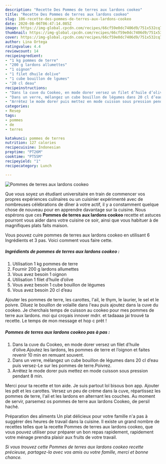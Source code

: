 ```yaml
---
description: "Recette Des Pommes de terres aux lardons cookeo"
title: "Recette Des Pommes de terres aux lardons cookeo"
slug: 106-recette-des-pommes-de-terres-aux-lardons-cookeo
date: 2020-08-06T06:47:14.085Z
image: https://img-global.cpcdn.com/recipes/66cf59e0dc7406d9/751x532cq70/pommes-de-terres-aux-lardons-cookeo-photo-principale-de-la-recette.jpg
thumbnail: https://img-global.cpcdn.com/recipes/66cf59e0dc7406d9/751x532cq70/pommes-de-terres-aux-lardons-cookeo-photo-principale-de-la-recette.jpg
cover: https://img-global.cpcdn.com/recipes/66cf59e0dc7406d9/751x532cq70/pommes-de-terres-aux-lardons-cookeo-photo-principale-de-la-recette.jpg
author: Lina Ortega
ratingvalue: 4.4
reviewcount: 14
recipeingredient:
- "1 kg pommes de terre"
- "200 g lardons allumettes"
- "1 oignon"
- "1 filet dhuile dolive"
- "1 cube bouillon de lgumes"
- "20 cl deau"
recipeinstructions:
- "Dans la cuve du Cookeo, en mode dorer versez un filet d’huile d’olive.Ajoutez les lardons, les pommes de terre et l’oignon et faites revenir 10 min en remuant souvent."
- "Dans un verre, mélangez un cube bouillon de légumes dans 20 cl d’eau puis versez-Le sur les pommes de terre.Poivrez."
- "Arrêtez le mode dorer puis mettez en mode cuisson sous pression pendant 8 min."
categories:
- Resep
tags:
- pommes
- de
- terres

katakunci: pommes de terres 
nutrition: 127 calories
recipecuisine: Indonesian
preptime: "PT26M"
cooktime: "PT55M"
recipeyield: "1"
recipecategory: Lunch

---
```



![Pommes de terres aux lardons cookeo](https://img-global.cpcdn.com/recipes/66cf59e0dc7406d9/751x532cq70/pommes-de-terres-aux-lardons-cookeo-photo-principale-de-la-recette.jpg)

Que vous soyez un étudiant universitaire en train de commencer vos propres expériences culinaires ou un cuisinier expérimenté avec de nombreuses célébrations de dîner à votre actif, il y a constamment quelque chose de nouveau pour en apprendre davantage sur la cuisine. Nous espérons que ces <strong> Pommes de terres aux lardons cookeo </strong> recette et astuces pourront vous aider dans votre cuisine ce soir, ainsi que vous habituer à de magnifiques plats faits maison.

<!--inarticleads1-->

Vous pouvez cuire pommes de terres aux lardons cookeo en utilisant 6 Ingrédients et 3 pas. Voici comment vous faire cette.

##### Ingrédients de pommes de terres aux lardons cookeo :

1. Utilisation 1 kg pommes de terre
1. Fournir 200 g lardons allumettes
1. Vous avez besoin 1 oignon
1. Utilisation 1 filet d’huile d’olive
1. Vous avez besoin 1 cube bouillon de légumes
1. Vous avez besoin 20 cl d’eau


Ajouter les pommes de terre, les carottes, l&#39;ail, le thym, le laurier, le sel et le poivre. Diluez le bouillon de volaille dans l&#39;eau puis ajoutez dans la cuve du cookeo. Je cherchais temps de cuisson au cookeo pour mes pommes de terre aux lardons. moi qui croyais innover mdrr. et tadaaaa jai trouvé ta recette. Le temps de mon message et hop c prêt ! 

<!--inarticleads2-->

##### Pommes de terres aux lardons cookeo pas à pas :

1. Dans la cuve du Cookeo, en mode dorer versez un filet d’huile d’olive.Ajoutez les lardons, les pommes de terre et l’oignon et faites revenir 10 min en remuant souvent.
1. Dans un verre, mélangez un cube bouillon de légumes dans 20 cl d’eau puis versez-Le sur les pommes de terre.Poivrez.
1. Arrêtez le mode dorer puis mettez en mode cuisson sous pression pendant 8 min.


Merci pour ta recette et ton aide. Je suis partout lol bisous bon app. Ajouter les pdt et les carottes. Versez un peu de crème dans la cuve, répartissez les pommes de terre, l&#39;ail et les lardons en alternant les couches. Au moment de servir, parsemez os pommes de terre aux lardons Cookeo, de persil haché. 

<!--inarticleads1-->

<p>
Préparation des aliments Un plat délicieux pour votre famille n'a pas à suggérer des heures de travail dans la cuisine. Il existe un grand nombre de recettes telles que la recette Pommes de terres aux lardons cookeo, que vous pouvez utiliser pour préparer un bon repas rapidement, rapidement votre ménage prendra plaisir aux fruits de votre travail.
</p>

<p>
<i>Si vous trouvez cette Pommes de terres aux lardons cookeo recette précieuse, partagez-la avec vos amis ou votre famille, merci et bonne chance.</i>
</p>

